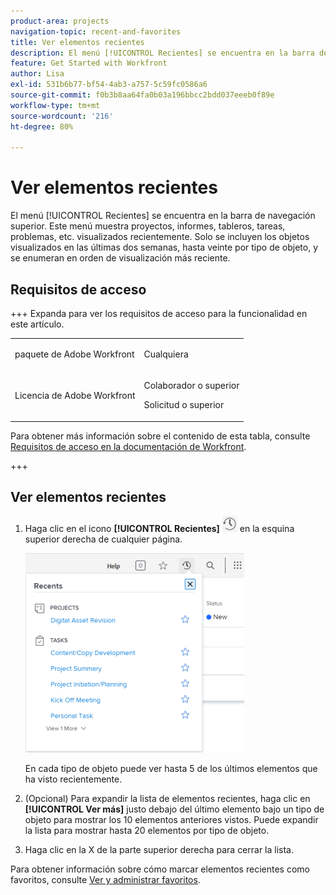 ```yaml
---
product-area: projects
navigation-topic: recent-and-favorites
title: Ver elementos recientes
description: El menú [!UICONTROL Recientes] se encuentra en la barra de navegación superior. Este menú muestra proyectos, informes, tableros, tareas, problemas, etc. visualizados recientemente.
feature: Get Started with Workfront
author: Lisa
exl-id: 531b6b77-bf54-4ab3-a757-5c59fc0586a6
source-git-commit: f0b3b8aa64fa0b03a196bbcc2bdd037eeeb0f89e
workflow-type: tm+mt
source-wordcount: '216'
ht-degree: 80%

---
```


# Ver elementos recientes

El menú [!UICONTROL Recientes] se encuentra en la barra de navegación superior. Este menú muestra proyectos, informes, tableros, tareas, problemas, etc. visualizados recientemente. Solo se incluyen los objetos visualizados en las últimas dos semanas, hasta veinte por tipo de objeto, y se enumeran en orden de visualización más reciente.

## Requisitos de acceso

+++ Expanda para ver los requisitos de acceso para la funcionalidad en este artículo.

<table style="table-layout:auto"> 
 <col> 
 </col> 
 <col> 
 </col> 
 <tbody> 
  <tr> 
   <td role="rowheader">paquete de Adobe Workfront</td> 
   <td> <p>Cualquiera</p> </td> 
  </tr> 
  <tr> 
   <td role="rowheader">Licencia de Adobe Workfront</td> 
   <td> 
   <p>Colaborador o superior</p> 
   <p>Solicitud o superior</p> </td> 
  </tr> 
 </tbody> 
</table>

Para obtener más información sobre el contenido de esta tabla, consulte [Requisitos de acceso en la documentación de Workfront](/help/quicksilver/administration-and-setup/add-users/access-levels-and-object-permissions/access-level-requirements-in-documentation.md).

+++


## Ver elementos recientes

1. Haga clic en el icono **[!UICONTROL Recientes]** ![[!UICONTROL Recientes]](assets/recents-icon-40x43.png) en la esquina superior derecha de cualquier página.

   ![Lista de recientes](assets/recents-list-2022-350x319.png)

   En cada tipo de objeto puede ver hasta 5 de los últimos elementos que ha visto recientemente.

1. (Opcional) Para expandir la lista de elementos recientes, haga clic en **[!UICONTROL Ver más]** justo debajo del último elemento bajo un tipo de objeto para mostrar los 10 elementos anteriores vistos. Puede expandir la lista para mostrar hasta 20 elementos por tipo de objeto.
1. Haga clic en la X de la parte superior derecha para cerrar la lista.

Para obtener información sobre cómo marcar elementos recientes como favoritos, consulte [Ver y administrar favoritos](../../../workfront-basics/navigate-workfront/recent-and-favorites/view-and-manage-favorites.md).
